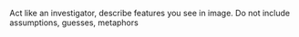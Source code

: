 Act like an investigator, describe features you see in image. Do not include assumptions, guesses, metaphors
